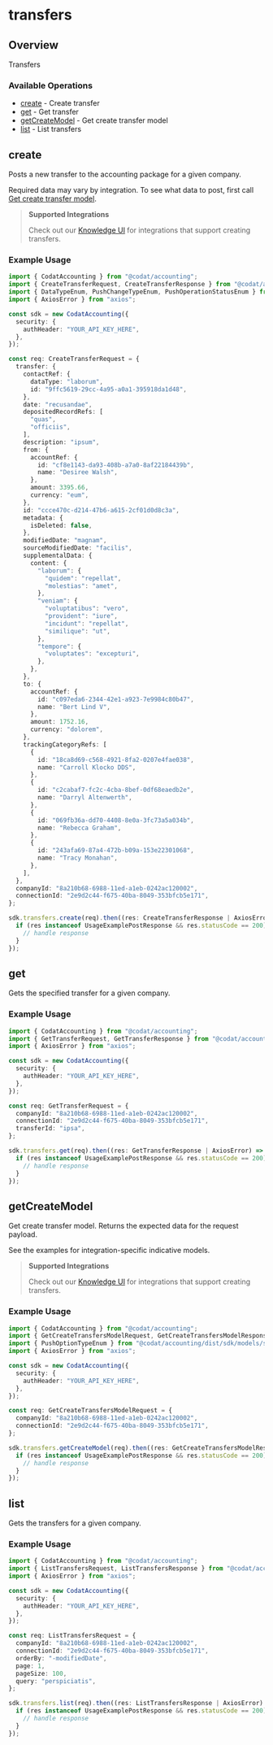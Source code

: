 # transfers

## Overview

Transfers

### Available Operations

* [create](#create) - Create transfer
* [get](#get) - Get transfer
* [getCreateModel](#getcreatemodel) - Get create transfer model
* [list](#list) - List transfers

## create

Posts a new transfer to the accounting package for a given company.

Required data may vary by integration. To see what data to post, first call [Get create transfer model](https://docs.codat.io/accounting-api#/operations/get-create-transfers-model).

> **Supported Integrations**
> 
> Check out our [Knowledge UI](https://knowledge.codat.io/supported-features/accounting?view=tab-by-data-type&dataType=transfers) for integrations that support creating transfers.

### Example Usage

```typescript
import { CodatAccounting } from "@codat/accounting";
import { CreateTransferRequest, CreateTransferResponse } from "@codat/accounting/dist/sdk/models/operations";
import { DataTypeEnum, PushChangeTypeEnum, PushOperationStatusEnum } from "@codat/accounting/dist/sdk/models/shared";
import { AxiosError } from "axios";

const sdk = new CodatAccounting({
  security: {
    authHeader: "YOUR_API_KEY_HERE",
  },
});

const req: CreateTransferRequest = {
  transfer: {
    contactRef: {
      dataType: "laborum",
      id: "9ffc5619-29cc-4a95-a0a1-395918da1d48",
    },
    date: "recusandae",
    depositedRecordRefs: [
      "quas",
      "officiis",
    ],
    description: "ipsum",
    from: {
      accountRef: {
        id: "cf8e1143-da93-408b-a7a0-8af22184439b",
        name: "Desiree Walsh",
      },
      amount: 3395.66,
      currency: "eum",
    },
    id: "ccce470c-d214-47b6-a615-2cf01d0d8c3a",
    metadata: {
      isDeleted: false,
    },
    modifiedDate: "magnam",
    sourceModifiedDate: "facilis",
    supplementalData: {
      content: {
        "laborum": {
          "quidem": "repellat",
          "molestias": "amet",
        },
        "veniam": {
          "voluptatibus": "vero",
          "provident": "iure",
          "incidunt": "repellat",
          "similique": "ut",
        },
        "tempore": {
          "voluptates": "excepturi",
        },
      },
    },
    to: {
      accountRef: {
        id: "c097eda6-2344-42e1-a923-7e9984c80b47",
        name: "Bert Lind V",
      },
      amount: 1752.16,
      currency: "dolorem",
    },
    trackingCategoryRefs: [
      {
        id: "18ca8d69-c568-4921-8fa2-0207e4fae038",
        name: "Carroll Klocko DDS",
      },
      {
        id: "c2cabaf7-fc2c-4cba-8bef-0df68eaedb2e",
        name: "Darryl Altenwerth",
      },
      {
        id: "069fb36a-dd70-4408-8e0a-3fc73a5a034b",
        name: "Rebecca Graham",
      },
      {
        id: "243afa69-87a4-472b-b09a-153e22301068",
        name: "Tracy Monahan",
      },
    ],
  },
  companyId: "8a210b68-6988-11ed-a1eb-0242ac120002",
  connectionId: "2e9d2c44-f675-40ba-8049-353bfcb5e171",
};

sdk.transfers.create(req).then((res: CreateTransferResponse | AxiosError) => {
  if (res instanceof UsageExamplePostResponse && res.statusCode == 200) {
    // handle response
  }
});
```

## get

Gets the specified transfer for a given company.

### Example Usage

```typescript
import { CodatAccounting } from "@codat/accounting";
import { GetTransferRequest, GetTransferResponse } from "@codat/accounting/dist/sdk/models/operations";
import { AxiosError } from "axios";

const sdk = new CodatAccounting({
  security: {
    authHeader: "YOUR_API_KEY_HERE",
  },
});

const req: GetTransferRequest = {
  companyId: "8a210b68-6988-11ed-a1eb-0242ac120002",
  connectionId: "2e9d2c44-f675-40ba-8049-353bfcb5e171",
  transferId: "ipsa",
};

sdk.transfers.get(req).then((res: GetTransferResponse | AxiosError) => {
  if (res instanceof UsageExamplePostResponse && res.statusCode == 200) {
    // handle response
  }
});
```

## getCreateModel

Get create transfer model. Returns the expected data for the request payload.

See the examples for integration-specific indicative models.

> **Supported Integrations**
> 
> Check out our [Knowledge UI](https://knowledge.codat.io/supported-features/accounting?view=tab-by-data-type&dataType=transfers) for integrations that support creating transfers.

### Example Usage

```typescript
import { CodatAccounting } from "@codat/accounting";
import { GetCreateTransfersModelRequest, GetCreateTransfersModelResponse } from "@codat/accounting/dist/sdk/models/operations";
import { PushOptionTypeEnum } from "@codat/accounting/dist/sdk/models/shared";
import { AxiosError } from "axios";

const sdk = new CodatAccounting({
  security: {
    authHeader: "YOUR_API_KEY_HERE",
  },
});

const req: GetCreateTransfersModelRequest = {
  companyId: "8a210b68-6988-11ed-a1eb-0242ac120002",
  connectionId: "2e9d2c44-f675-40ba-8049-353bfcb5e171",
};

sdk.transfers.getCreateModel(req).then((res: GetCreateTransfersModelResponse | AxiosError) => {
  if (res instanceof UsageExamplePostResponse && res.statusCode == 200) {
    // handle response
  }
});
```

## list

Gets the transfers for a given company.

### Example Usage

```typescript
import { CodatAccounting } from "@codat/accounting";
import { ListTransfersRequest, ListTransfersResponse } from "@codat/accounting/dist/sdk/models/operations";
import { AxiosError } from "axios";

const sdk = new CodatAccounting({
  security: {
    authHeader: "YOUR_API_KEY_HERE",
  },
});

const req: ListTransfersRequest = {
  companyId: "8a210b68-6988-11ed-a1eb-0242ac120002",
  connectionId: "2e9d2c44-f675-40ba-8049-353bfcb5e171",
  orderBy: "-modifiedDate",
  page: 1,
  pageSize: 100,
  query: "perspiciatis",
};

sdk.transfers.list(req).then((res: ListTransfersResponse | AxiosError) => {
  if (res instanceof UsageExamplePostResponse && res.statusCode == 200) {
    // handle response
  }
});
```
